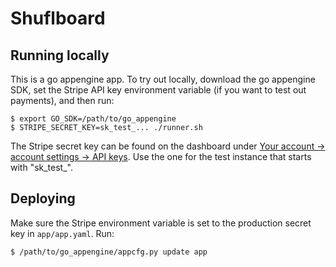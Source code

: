 # Shuflboard

## Running locally

This is a go appengine app.  To try out locally, download the go appengine SDK,
set the Stripe API key environment variable (if you want to test out payments),
and then run:

```
$ export GO_SDK=/path/to/go_appengine
$ STRIPE_SECRET_KEY=sk_test_... ./runner.sh
```

The Stripe secret key can be found on the dashboard under [Your account ->
account settings -> API keys](https://dashboard.stripe.com/account/apikeys). Use
the one for the test instance that starts with "sk_test_".

## Deploying

Make sure the Stripe environment variable is set to the production secret key in
`app/app.yaml`. Run:

```
$ /path/to/go_appengine/appcfg.py update app
```

